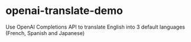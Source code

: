 # openai-translate-demo
Use OpenAI Completions API to translate English into 3 default languages (French, Spanish and Japanese)
